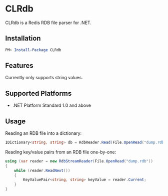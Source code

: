 CLRdb
=====

CLRdb is a Redis RDB file parser for .NET.

## Installation

```PowerShell
PM> Install-Package CLRdb
```

## Features

Currently only supports string values.

## Supported Platforms

- .NET Platform Standard 1.0 and above

## Usage

Reading an RDB file into a dictionary:

```C#
IDictionary<string, string> db = RdbReader.Read(File.OpenRead("dump.rdb"));
```

Reading key/value pairs from an RDB file one-by-one:

```C#
using (var reader = new RdbStreamReader(File.OpenRead("dump.rdb"))
{
    while (reader.ReadNext())
    {
        KeyValuePair<string, string> keyValue = reader.Current;
    }
}
```
